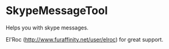 # SkypeMessageTool
Helps you with skype messages.

El'Roc (http://www.furaffinity.net/user/elroc) for great support.
